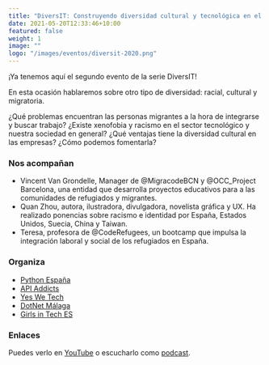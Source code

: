 ```yaml
---
title: "DiversIT: Construyendo diversidad cultural y tecnológica en el mundo tech"
date: 2021-05-20T12:33:46+10:00
featured: false
weight: 1
image: ""
logo: "/images/eventos/diversit-2020.png"
---
```


¡Ya tenemos aquí el segundo evento de la serie DiversIT!

En esta ocasión hablaremos sobre otro tipo de diversidad: racial, cultural y migratoria. 

¿Qué problemas encuentran las personas migrantes a la hora de integrarse y buscar trabajo? ¿Existe xenofobia y racismo en el sector tecnológico y nuestra sociedad en general? ¿Qué ventajas tiene la diversidad cultural en las empresas? ¿Cómo podemos fomentarla?

### Nos acompañan
- Vincent Van Grondelle, Manager de @MigracodeBCN y @OCC_Project Barcelona, una entidad que desarrolla proyectos educativos para a las comunidades de refugiados y migrantes.
- Quan Zhou, autora, ilustradora, divulgadora, novelista gráfica y UX. Ha realizado ponencias sobre racismo e identidad por España, Estados Unidos, Suecia, China y Taiwan.
- Teresa, profesora de @CodeRefugees, un bootcamp que impulsa la integración laboral y social de los refugiados en España.

### Organiza
- [Python España](https://www.es.python.org/)
- [API Addicts](https://apiaddicts.org/en_GB/) 
- [Yes We Tech](https://yeswetech.org/)
- [DotNet Málaga](https://dotnetmalaga.es/) 
- [Girls in Tech ES](https://spain.girlsintech.org/)

### Enlaces
Puedes verlo en [YouTube](https://www.youtube.com/watch?v=3S42uAkeEb0) o escucharlo como [podcast](https://anchor.fm/diversit6/episodes/Construyendo-diversidad-cultural-y-migratoria-en-el-mundo-tech-mesa-redonda-e11ob17).
